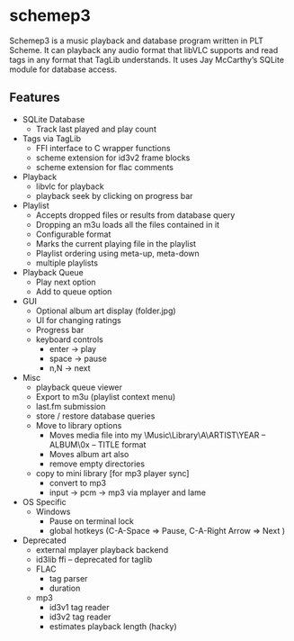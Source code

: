 # schemep3
Schemep3 is a music playback and database program written in PLT Scheme. It can playback any audio format that libVLC supports and read tags in any format that TagLib understands. It uses Jay McCarthy’s SQLite module for database access.

## Features
* SQLite Database
  * Track last played and play count
* Tags via TagLib
  * FFI interface to C wrapper functions
  * scheme extension for id3v2 frame blocks
  * scheme extension for flac comments
* Playback
  * libvlc for playback
  * playback seek by clicking on progress bar
* Playlist
  * Accepts dropped files or results from database query
  * Dropping an m3u loads all the files contained in it
  * Configurable format
  * Marks the current playing file in the playlist
  * Playlist ordering using meta-up, meta-down
  * multiple playlists
* Playback Queue
  * Play next option
  * Add to queue option
* GUI
  * Optional album art display (folder.jpg)
  * UI for changing ratings
  * Progress bar
  * keyboard controls
    * enter -> play
    * space -> pause
    * n,N -> next
* Misc
  * playback queue viewer
  * Export to m3u (playlist context menu)
  * last.fm submission
  * store / restore database queries
  * Move to library options
    * Moves media file into my \Music\Library\A\ARTIST\YEAR – ALBUM\0x – TITLE format
    * Moves album art also
    * remove empty directories
  * copy to mini library [for mp3 player sync]
    * convert to mp3
    * input -> pcm -> mp3 via mplayer and lame
* OS Specific
  * Windows
     * Pause on terminal lock
     * global hotkeys (C-A-Space => Pause, C-A-Right Arrow => Next )
* Deprecated
  * external mplayer playback backend
  * id3lib ffi – deprecated for taglib
  * FLAC
    * tag parser
    * duration
  * mp3
    * id3v1 tag reader
    * id3v2 tag reader
    * estimates playback length (hacky)
